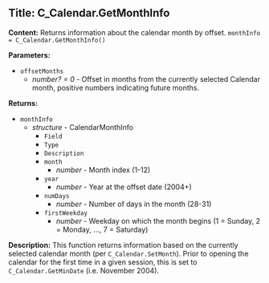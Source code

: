 ## Title: C_Calendar.GetMonthInfo

**Content:**
Returns information about the calendar month by offset.
`monthInfo = C_Calendar.GetMonthInfo()`

**Parameters:**
- `offsetMonths`
  - *number? = 0* - Offset in months from the currently selected Calendar month, positive numbers indicating future months.

**Returns:**
- `monthInfo`
  - *structure* - CalendarMonthInfo
    - `Field`
    - `Type`
    - `Description`
    - `month`
      - *number* - Month index (1-12)
    - `year`
      - *number* - Year at the offset date (2004+)
    - `numDays`
      - *number* - Number of days in the month (28-31)
    - `firstWeekday`
      - *number* - Weekday on which the month begins (1 = Sunday, 2 = Monday, ..., 7 = Saturday)

**Description:**
This function returns information based on the currently selected calendar month (per `C_Calendar.SetMonth`). Prior to opening the calendar for the first time in a given session, this is set to `C_Calendar.GetMinDate` (i.e. November 2004).